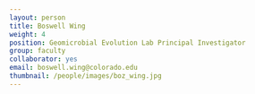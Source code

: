 ```yaml
---
layout: person
title: Boswell Wing
weight: 4
position: Geomicrobial Evolution Lab Principal Investigator
group: faculty
collaborator: yes
email: boswell.wing@colorado.edu
thumbnail: /people/images/boz_wing.jpg
---
```

